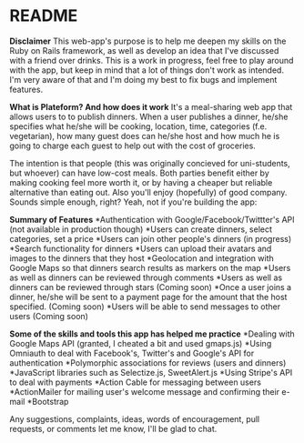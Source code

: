 # README

**Disclaimer**
This web-app's purpose is to help me deepen my skills on the Ruby on Rails framework, as well as develop an idea that I've discussed with a friend over drinks. This is a work in progress, feel free to play around with the app, but keep in mind that a lot of things don't work as intended. I'm very aware of that and I'm doing my best to fix bugs and implement features.

**What is Plateform? And how does it work**
It's a meal-sharing web app that allows users to to publish dinners. When a user publishes a dinner, he/she specifies what he/she will be cooking, location, time, categories (f.e. vegetarian), how many guest does can he/she host and how much he is going to charge each guest to help out with the cost of groceries.

The intention is that people (this was originally concieved for uni-students, but whoever) can have low-cost meals. Both parties benefit either by making cooking feel more worth it, or by having a cheaper but reliable alternative than eating out. Also you'll enjoy (hopefully) of good company. Sounds simple enough, right? Yeah, not if you're building the app:

**Summary of Features**
 *Authentication with Google/Facebook/Twittter's API (not available in production though)
 *Users can create dinners, select categories, set a price
 *Users can join other people's dinners (in progress)
 *Search functionality for dinners
 *Users can upload their avatars and images to the dinners that they host
 *Geolocation and integration with Google Maps so that dinners search results as markers on the map
 *Users as well as dinners can be reviewed through comments
 *Users as well as dinners can be reviewed through stars (Coming soon)
 *Once a user joins a dinner, he/she will be sent to a payment page for the amount that the host specified. (Coming soon)
 *Users will be able to send messages to other users (Coming soon)

**Some of the skills and tools this app has helped me practice**
*Dealing with Google Maps API (granted, I cheated a bit and used gmaps.js)
*Using Omniauth to deal with Facebook's, Twitter's and Google's API for authentication
*Polymorphic associations for reviews (users and dinners)
*JavaScript libraries such as Selectize.js, SweetAlert.js
*Using Stripe's API to deal with payments
*Action Cable for messaging between users
*ActionMailer for mailing user's welcome message and confirming their e-mail
*Bootstrap

Any suggestions, complaints, ideas, words of encouragement, pull requests, or comments let me know, I'll be glad to chat.
